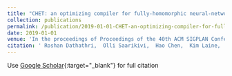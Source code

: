 ```yaml
---
title: "CHET: an optimizing compiler for fully-homomorphic neural-network inferencing"
collection: publications
permalink: /publication/2019-01-01-CHET-an-optimizing-compiler-for-fully-homomorphic-neural-network-inferencing
date: 2019-01-01
venue: 'In the proceedings of Proceedings of the 40th ACM SIGPLAN Conference on Programming Language Design and Implementation'
citation: ' Roshan Dathathri,  Olli Saarikivi,  Hao Chen,  Kim Laine,  Kristin Lauter,  Saeed Maleki,  Madanlal Musuvathi,  Todd Mytkowicz, &quot;CHET: an optimizing compiler for fully-homomorphic neural-network inferencing.&quot; In the proceedings of Proceedings of the 40th ACM SIGPLAN Conference on Programming Language Design and Implementation, 2019.'
---
```

Use [Google Scholar](https://scholar.google.com/scholar?q=CHET:+an+optimizing+compiler+for+fully+homomorphic+neural+network+inferencing){:target="_blank"} for full citation